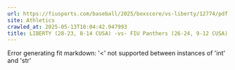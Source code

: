 ```yaml
---
url: https://fiusports.com/baseball/2025/boxscore/vs-liberty/12774/pdf
site: Athletics
crawled_at: 2025-05-13T10:04:42.947993
title: LIBERTY (28-23, 8-14 CUSA) -vs- FIU Panthers (26-24, 9-12 CUSA) (PDF) - FIU Athletics
---
```


Error generating fit markdown: '<' not supported between instances of 'int' and 'str'